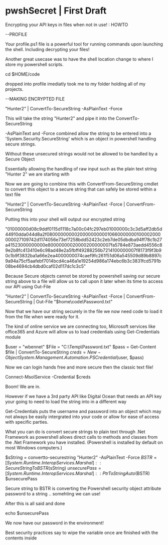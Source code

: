 # pwshSecret | First Draft
Encrypting your API keys in files when not in use! : HOWTO

--PROFILE

Your profile.ps1 file is a powerful tool for running commands upon launching the shell. Including decrypting your files!

Another great usecase was to have the shell location change to where I store my powershell scripts.

cd $HOME/code

dropped into profile imediatly took me to my folder holding all of my projects.


--MAKING ENCRYPTED FILE

"Hunter2" | ConvertTo-SecureString -AsPlainText -Force

This will take the string "Hunter2" and pipe it into the ConvertTo-SecureString 

-AsPlainText and -Force combined allow the string to be entered into a 'System.Security.SecureString' which is an object in powershell handling secure strings. 

Without these unsecured strings would not be allowed to be handled by a Secure Object

Essentially allowing the handling of raw input such as the plain text string "Hunter 2" we are starting with

Now we are going to combine this with ConvertFrom-SecureString cmdlet to convert this object to a secure string that can safely
be stored within a text file 

"Hunter2" | ConvertTo-SecureString -AsPlainText -Force | ConvertFrom-SecureString

Putting this into your shell will output our encrypted string

"01000000d08c9ddf0115d1118c7a00c04fc297eb01000000c3c3d5aff2db5d44910dda044d8a2f080000000002000000000010660000000100002000000027109742d1174056e73ef7258bdd52423c2eb7de05dbdba94ff78c1b27a41523000000000e80000000020000200000007fa5784e873aedd4556c89e2b8fc413410e6c98ad48e2a5fbff49288256b7214100000007f8173f9f3b90c1b9f3832ba1a66e2ea4000000074caef9fc261f51d06a545509d89b8897c9a94a75cf5aafebf7014bcd4ca46a1e19254d986a174ebc6b3c3831fcd5791b08be4694cb4dbd0caf02d117dc1c3c5"

Because Secure objects cannot be stored by powershell saving our secure string above to a file will allow us to call upon it later when its time to access our API using Out-File 

"Hunter2" | ConvertTo-SecureString -AsPlainText -Force | ConvertFrom-SecureString | Out-File "$home\code\Password.txt"

Now that we have our string securely in the file we now need code to load it from the file when were ready for it.

The kind of online service we are connecting too, Microsoft services like office365 and Azure will allow us to load credentials using Get-Credentials module

$user = "wbennet"
$File = "C:\Temp\Password.txt"
$pass = Get-Content $file | ConvertTo-SecureString
$creds = New-Object System.Management.Automation.PSCredential ($user, $pass)

Now we can login hands free and more secure then the classic text file!

Connect-MsolService -Credential $creds

Boom! We are in.

However if we have a 3rd party API like Digital Ocean that needs an API key your going to need to load the string
into in a different way

Get-Credentials puts the username and password into an object which may not always be easily intergrated into your code or allow
for ease of access with specific parties.

What you can do is convert secure strings to plain text through .Net Framework as powershell
allows direct calls to methods and classes from the .Net Framework you have installed. (Powershell is installed
by default on most Windows computers.)

$sString = convertto-securestring "Hunter2" -AsPlainText -Force
$BSTR = [System.Runtime.InteropServices.Marshal]::SecureStringToBSTR($sString)
$unsecurePass = [System.Runtime.InteropServices.Marshal]::PtrToStringAuto($BSTR)
$unsecurePass

Secure string to BSTR is converting the Powershell security object attribute password to a string ..
somehting we can use!

After this is all said and done

echo $unsecurePass

We now have our password in the environment!

Best security practices say to wipe the variable once are finished with the contents inside
